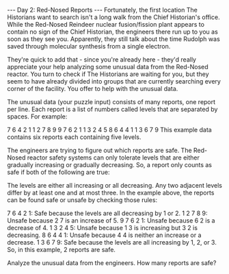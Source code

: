 --- Day 2: Red-Nosed Reports ---
Fortunately, the first location The Historians want to search isn't a long walk from the Chief Historian's office.
While the Red-Nosed Reindeer nuclear fusion/fission plant appears to contain no sign of the Chief Historian,
the engineers there run up to you as soon as they see you. Apparently, they still talk about the time Rudolph
was saved through molecular synthesis from a single electron.

They're quick to add that - since you're already here - they'd really appreciate your help analyzing some unusual data from the Red-Nosed reactor.
You turn to check if The Historians are waiting for you, but they seem to have already divided into groups that are currently searching every corner
of the facility. You offer to help with the unusual data.

The unusual data (your puzzle input) consists of many reports, one report per line. Each report is a list of numbers called levels that are separated 
by spaces. For example:

7 6 4 2 1
1 2 7 8 9
9 7 6 2 1
1 3 2 4 5
8 6 4 4 1
1 3 6 7 9
This example data contains six reports each containing five levels.

The engineers are trying to figure out which reports are safe. The Red-Nosed reactor safety systems can only tolerate levels that are either gradually 
increasing or gradually decreasing. So, a report only counts as safe if both of the following are true:

The levels are either all increasing or all decreasing.
Any two adjacent levels differ by at least one and at most three.
In the example above, the reports can be found safe or unsafe by checking those rules:

7 6 4 2 1: Safe because the levels are all decreasing by 1 or 2.
1 2 7 8 9: Unsafe because 2 7 is an increase of 5.
9 7 6 2 1: Unsafe because 6 2 is a decrease of 4.
1 3 2 4 5: Unsafe because 1 3 is increasing but 3 2 is decreasing.
8 6 4 4 1: Unsafe because 4 4 is neither an increase or a decrease.
1 3 6 7 9: Safe because the levels are all increasing by 1, 2, or 3.
So, in this example, 2 reports are safe.

Analyze the unusual data from the engineers. How many reports are safe?
